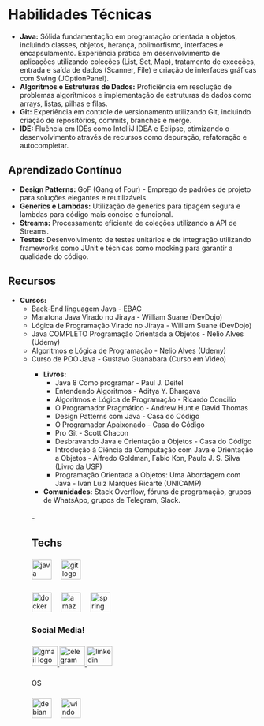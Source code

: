 <!DOCTYPE html>
<html lang="pt-br">
<head>
    <meta charset="UTF-8">
    <meta name="viewport" content="width=device-width, initial-scale=1.0">
    <title>Meu Perfil Técnico</title>
    <link rel="stylesheet" href="style.css">
</head>
<body>
    <h1>Habilidades Técnicas</h1>
    <ul>
        <li><strong>Java:</strong> Sólida fundamentação em programação orientada a objetos, incluindo classes, objetos, herança, polimorfismo, interfaces e encapsulamento. Experiência prática em desenvolvimento de aplicações utilizando coleções (List, Set, Map), tratamento de exceções, entrada e saída de dados (Scanner, File) e criação de interfaces gráficas com Swing (JOptionPanel).</li>
        <li><strong>Algoritmos e Estruturas de Dados:</strong> Proficiência em resolução de problemas algorítmicos e implementação de estruturas de dados como arrays, listas, pilhas e filas.</li>
        <li><strong>Git:</strong> Experiência em controle de versionamento utilizando Git, incluindo criação de repositórios, commits, branches e merge.</li>
        <li><strong>IDE:</strong> Fluência em IDEs como IntelliJ IDEA e Eclipse, otimizando o desenvolvimento através de recursos como depuração, refatoração e autocompletar.</li>
    </ul>
    <h2>Aprendizado Contínuo</h2>
    <ul>
        <li><strong>Design Patterns:</strong> GoF (Gang of Four) - Emprego de padrões de projeto para soluções elegantes e reutilizáveis.</li>
        <li><strong>Generics e Lambdas:</strong> Utilização de generics para tipagem segura e lambdas para código mais conciso e funcional.</li>
        <li><strong>Streams:</strong> Processamento eficiente de coleções utilizando a API de Streams.</li>
        <li><strong>Testes:</strong> Desenvolvimento de testes unitários e de integração utilizando frameworks como JUnit e técnicas como mocking para garantir a qualidade do código.</li>
    </ul>
    <h2>Recursos</h2>
    <ul>
        <li><strong>Cursos:</strong> 
        <ul>
                 <li>Back-End linguagem Java - EBAC</li>
                 <li>Maratona Java Virado no Jiraya - William Suane (DevDojo)</li>
                 <li>Lógica de Programação Virado no Jiraya - William Suane (DevDojo) </li>
                 <li>Java COMPLETO Programação Orientada a Objetos - Nelio Alves (Udemy)</li>
                 <li>Algoritmos e Lógica de Programação - Nelio Alves (Udemy)</li>
                 <li>Curso de POO Java - Gustavo Guanabara (Curso em Video)</li>
            <ul>
        <li><strong>Livros:</strong>
            <ul>
                <li> Java 8 Como programar - Paul J. Deitel</li>
                <li> Entendendo Algoritmos - Aditya Y. Bhargava</li>
                <li> Algoritmos e Lógica de Programação - Ricardo Concilio</li>
                <li> O Programador Pragmático - Andrew Hunt e David Thomas</li>
                <li> Design Patterns com Java - Casa do Código</li>
                <li> O Programador Apaixonado - Casa do Código</li>
                <li> Pro Git - Scott Chacon</li>
                <li> Desbravando Java e Orientação a Objetos - Casa do Código</li>
                <li> Introdução à Ciência da Computação com Java e Orientação a Objetos - Alfredo Goldman, Fabio Kon, Paulo J. S. Silva (Livro da USP)</li>
                <li> Programação Orientada a Objetos: Uma Abordagem com Java - Ivan Luiz Marques Ricarte (UNICAMP)</li>
                </ul>
        </li>
        <li><strong>Comunidades:</strong> Stack Overflow, fóruns de programação, grupos de WhatsApp, grupos de Telegram, Slack.</li>
    </ul>
</body>
</html>




<h4 align="left">- 



</h4>

###

<h2 align="left">Techs</h2>

###

<div align="left">
  <img src="https://skillicons.dev/icons?i=java" height="40" alt="java logo"  />
  <img width="12" />
  <img src="https://img.shields.io/badge/Git-F05032?logo=git&logoColor=white&style=for-the-badge" height="40" alt="git logo"  />
</div>

###

<div align="left">
  <img src="https://cdn.jsdelivr.net/gh/devicons/devicon/icons/docker/docker-original.svg" height="40" alt="docker logo"  />
  <img width="12" />
  <img src="https://skillicons.dev/icons?i=aws" height="40" alt="amazonwebservices logo"  />
  <img width="12" />
  <img src="https://skillicons.dev/icons?i=spring" height="40" alt="spring logo"  />
</div>

###

<h3 align="left">Social Media!</h3>

###

<div align="left">
  <a href="llpti2024@gmail.com" target="_blank">
    <img src="https://raw.githubusercontent.com/maurodesouza/profile-readme-generator/master/src/assets/icons/social/gmail/default.svg" width="52" height="40" alt="gmail logo"  />
  </a>
  <a href="https://t.me/Stronk1304" target="_blank">
    <img src="https://raw.githubusercontent.com/maurodesouza/profile-readme-generator/master/src/assets/icons/social/telegram/default.svg" width="52" height="40" alt="telegram logo"  />
  </a>
  <a href="www.linkedin.com/in/llpti" target="_blank">
    <img src="https://raw.githubusercontent.com/maurodesouza/profile-readme-generator/master/src/assets/icons/social/linkedin/default.svg" width="52" height="40" alt="linkedin logo"  />
  </a>
</div>

###

<p align="left">OS</p>

###

<div align="left">
  <img src="https://cdn.jsdelivr.net/gh/devicons/devicon/icons/debian/debian-original.svg" height="40" alt="debian logo"  />
  <img width="12" />
  <img src="https://cdn.jsdelivr.net/gh/devicons/devicon/icons/windows8/windows8-original.svg" height="40" alt="windows8 logo"  />
</div>

###
